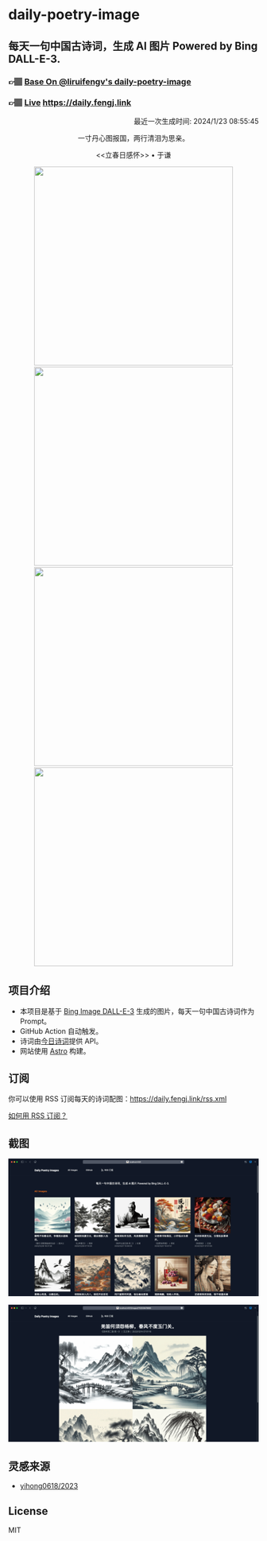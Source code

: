 
# daily-poetry-image

## 每天一句中国古诗词，生成 AI 图片 Powered by Bing DALL-E-3.

### 👉🏽 [Base On @liruifengv's daily-poetry-image](https://github.com/liruifengv/daily-poetry-image)

### 👉🏽 [Live](https://daily.fengj.link) https://daily.fengj.link

<p align="right">
  最近一次生成时间: 2024/1/23 08:55:45
</p>
<p align="center">
一寸丹心图报国，两行清泪为思亲。
</p>
<p align="center">
<<立春日感怀>> • 于谦
</p>
<p align="center">
<img src="https://tse1.mm.bing.net/th/id/OIG.yUdlu8azAcE6a4GyHgdx" height="400" width="400" />
<img src="https://tse3.mm.bing.net/th/id/OIG.K6DFfR8HXTY2h_5WckRd" height="400" width="400" />
<img src="https://tse4.mm.bing.net/th/id/OIG.PdV80mQVB6fkbBfFcIWR" height="400" width="400" />
<img src="https://tse1.mm.bing.net/th/id/OIG.OehbBf145oTZ.U9obew7" height="400" width="400" />
</p>

## 项目介绍

-   本项目是基于 [Bing Image DALL-E-3](https://www.bing.com/images/create) 生成的图片，每天一句中国古诗词作为 Prompt。
-   GitHub Action 自动触发。
-   诗词由[今日诗词](https://www.jinrishici.com/)提供 API。
-   网站使用 [Astro](https://astro.build) 构建。

## 订阅

你可以使用 RSS 订阅每天的诗词配图：https://daily.fengj.link/rss.xml

[如何用 RSS 订阅？](https://zhuanlan.zhihu.com/p/55026716)

## 截图

![图片列表](./screenshots/Snipaste_2023-12-28_21-00-26.png)

![图片详情](./screenshots/Snipaste_2023-12-28_21-00-53.png)

## 灵感来源

-   [yihong0618/2023](https://github.com/yihong0618/2023)

## License

MIT
